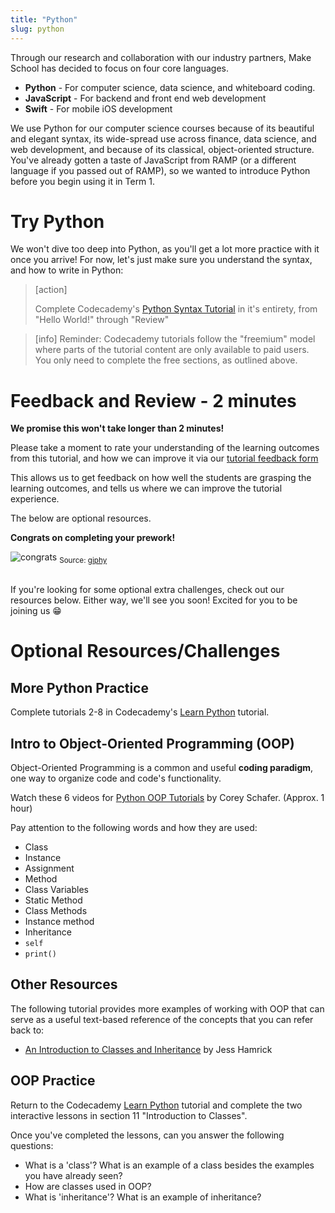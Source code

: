 ```yaml
---
title: "Python"
slug: python
---
```


Through our research and collaboration with our industry partners, Make School has decided to focus on four core languages.

* **Python** - For computer science, data science, and whiteboard coding.
* **JavaScript** - For backend and front end web development
* **Swift** - For mobile iOS development

We use Python for our computer science courses because of its beautiful and elegant syntax, its wide-spread use across finance, data science, and web development, and because of its classical, object-oriented structure. You've already gotten a taste of JavaScript from RAMP (or a different language if you passed out of RAMP), so we wanted to introduce Python before you begin using it in Term 1.

# Try Python

We won't dive too deep into Python, as you'll get a lot more practice with it once you arrive! For now, let's just make sure you understand the syntax, and how to write in Python:

> [action]
>
> Complete Codecademy's [Python Syntax Tutorial](https://www.codecademy.com/learn/learn-python/modules/learn-python-python-syntax-u-6) in it's entirety, from "Hello World!" through "Review"

<!-- -->

> [info]
Reminder: Codecademy tutorials follow the "freemium" model where parts of the tutorial content are only available to paid users. You only need to complete the free sections, as outlined above.

# Feedback and Review - 2 minutes

**We promise this won't take longer than 2 minutes!**

Please take a moment to rate your understanding of the learning outcomes from this tutorial, and how we can improve it via our [tutorial feedback form](https://forms.gle/qpzzgfJA3zBByNsz9)

This allows us to get feedback on how well the students are grasping the learning outcomes, and tells us where we can improve the tutorial experience.

 The below are optional resources.

 **Congrats on completing your prework!**

 ![congrats](https://media.giphy.com/media/rY93u9tQbybks/giphy.gif)
 <sub>Source: [giphy](https://giphy.com/gifs/great-dicaprio-leonardo-rY93u9tQbybks)</sub><br/><br/>

 If you're looking for some optional extra challenges, check out our resources below. Either way, we'll see you soon! Excited for you to be joining us 😁

# Optional Resources/Challenges

## More Python Practice

Complete tutorials 2-8 in Codecademy's [Learn Python](https://www.codecademy.com/learn/learn-python/) tutorial.

## Intro to Object-Oriented Programming (OOP)

Object-Oriented Programming is a common and useful **coding paradigm**, one way to organize code and code's functionality.

Watch these 6 videos for [Python OOP Tutorials](https://www.youtube.com/watch?v=ZDa-Z5JzLYM&list=PL-osiE80TeTsqhIuOqKhwlXsIBIdSeYtc) by Corey Schafer. (Approx. 1 hour)

Pay attention to the following words and how they are used:

* Class
* Instance
* Assignment
* Method
* Class Variables
* Static Method
* Class Methods
* Instance method
* Inheritance
* `self`
* `print()`


## Other Resources

The following tutorial provides more examples of working with OOP that can serve as a useful text-based reference of the concepts that you can refer back to:

* [An Introduction to Classes and Inheritance](http://www.jesshamrick.com/2011/05/18/an-introduction-to-classes-and-inheritance-in-python/) by Jess Hamrick

## OOP Practice

Return to the Codecademy [Learn Python](https://www.codecademy.com/learn/learn-python) tutorial and complete the two interactive lessons in section 11 "Introduction to Classes".

Once you've completed the lessons, can you answer the following questions:

* What is a 'class'? What is an example of a class besides the examples you have already seen?
* How are classes used in OOP?
* What is 'inheritance'? What is an example of inheritance?
